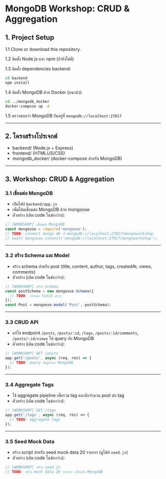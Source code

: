 # MongoDB Workshop: CRUD & Aggregation

## 1. Project Setup

1.1 Clone or download this repository.

1.2 ติดตั้ง Node.js และ npm (ถ้ายังไม่มี)

1.3 ติดตั้ง dependencies backend:
```sh
cd backend
npm install
```

1.4 ติดตั้ง MongoDB ด้วย Docker (แนะนำ):
```sh
cd ../mongodb_docker
docker-compose up -d
```

1.5 ตรวจสอบว่า MongoDB รันอยู่ที่ `mongodb://localhost:27017`

---

## 2. โครงสร้างโปรเจกต์

- backend/ (Node.js + Express)
- frontend/ (HTML/JS/CSS)
- mongodb_docker/ (docker-compose สำหรับ MongoDB)

---

## 3. Workshop: CRUD & Aggregation

### 3.1 เชื่อมต่อ MongoDB
- เปิดไฟล์ `backend/app.js`
- เพิ่มโค้ดเชื่อมต่อ MongoDB ด้วย mongoose
- ตัวอย่าง (เติม code ในช่องว่าง):

```js
// [WORKSHOP] เชื่อมต่อ MongoDB
const mongoose = require('mongoose');
// TODO: connect mongo db ที่ mongodb://localhost:27017/mongoworkshop
// await mongoose.connect('mongodb://localhost:27017/mongoworkshop');
```

---

### 3.2 สร้าง Schema และ Model
- สร้าง schema สำหรับ post (title, content, author, tags, createdAt, views, comments)
- ตัวอย่าง (เติม code ในช่องว่าง):

```js
// [WORKSHOP] สร้าง Schema
const postSchema = new mongoose.Schema({
  // TODO: กำหนด field ต่างๆ
});
const Post = mongoose.model('Post', postSchema);
```

---

### 3.3 CRUD API
- แก้ไข endpoint `/posts`, `/posts/:id`, `/tags`, `/posts/:id/comments`, `/posts/:id/views` ให้ query กับ MongoDB
- ตัวอย่าง (เติม code ในช่องว่าง):

```js
// [WORKSHOP] GET /posts
app.get('/posts', async (req, res) => {
  // TODO: query ข้อมูลจาก MongoDB
});
```

---

### 3.4 Aggregate Tags
- ใช้ aggregate pipeline เพื่อรวม tag และนับจำนวน post ต่อ tag
- ตัวอย่าง (เติม code ในช่องว่าง):

```js
// [WORKSHOP] GET /tags
app.get('/tags', async (req, res) => {
  // TODO: aggregate tags
});
```

---

### 3.5 Seed Mock Data
- สร้าง script สำหรับ seed mock data 20 รายการ (ดูไฟล์ `seed.js`)
- ตัวอย่าง (เติม code ในช่องว่าง):

```js
// [WORKSHOP] สร้าง seed.js
// TODO: สร้าง mock data 20 รายการ เกี่ยวกับ MongoDB
```
